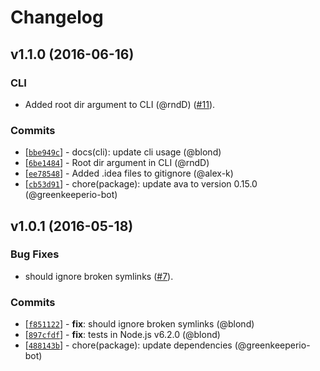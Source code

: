 Changelog
=========

v1.1.0 (2016-06-16)
-------------------

### CLI

* Added root dir argument to CLI (@rndD) ([#11]).

[#11]: https://github.com/blond/tartifacts/pull/11

### Commits

* [[`bbe949c`](https://github.com/blond/tartifacts/commit/bbe949c)] - docs(cli): update cli usage (@blond)
* [[`6be1484`](https://github.com/blond/tartifacts/commit/6be1484)] - Root dir argument in CLI (@rndD)
* [[`ee78548`](https://github.com/blond/tartifacts/commit/ee78548)] - Added .idea files to gitignore (@alex-k)
* [[`cb53d91`](https://github.com/blond/tartifacts/commit/cb53d91)] - chore(package): update ava to version 0.15.0 (@greenkeeperio-bot)

v1.0.1 (2016-05-18)
-------------------

### Bug Fixes

* should ignore broken symlinks ([#7]).

[#7]: https://github.com/blond/tartifacts/pull/7

### Commits

* [[`f851122`](https://github.com/blond/tartifacts/commit/f8511228)] - **fix**: should ignore broken symlinks (@blond)
* [[`897cfdf`](https://github.com/blond/tartifacts/commit/897cfdf9)] - **fix**: tests in Node.js v6.2.0 (@blond)
* [[`488143b`](https://github.com/blond/tartifacts/commit/488143b5)] - chore(package): update dependencies (@greenkeeperio-bot)
